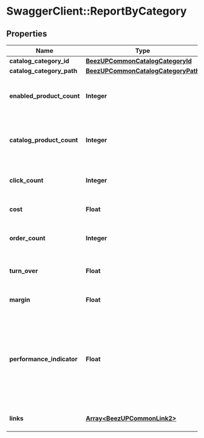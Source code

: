 # SwaggerClient::ReportByCategory

## Properties
Name | Type | Description | Notes
------------ | ------------- | ------------- | -------------
**catalog_category_id** | [**BeezUPCommonCatalogCategoryId**](BeezUPCommonCatalogCategoryId.md) |  | 
**catalog_category_path** | [**BeezUPCommonCatalogCategoryPath**](BeezUPCommonCatalogCategoryPath.md) |  | [optional] 
**enabled_product_count** | **Integer** | The enabled product count for this category | 
**catalog_product_count** | **Integer** | The catalog product count related to this category | 
**click_count** | **Integer** | The click count for this category | 
**cost** | **Float** | The cost for this category | 
**order_count** | **Integer** | The order count for this category | 
**turn_over** | **Float** | The Turnover for this category | 
**margin** | **Float** | The margin for this category | 
**performance_indicator** | **Float** | The performance indicator based on the performance indicator formula indicated in the request for this category | 
**links** | [**Array&lt;BeezUPCommonLink2&gt;**](BeezUPCommonLink2.md) | The action list on this catagory | [optional] 



